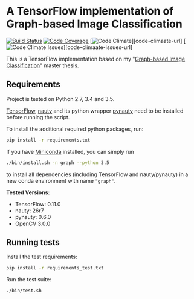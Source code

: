 # A TensorFlow implementation of Graph-based Image Classification

[![Build Status][build-image]][build-url]
[![Code Coverage][coverage-image]][coverage-url]
[![Code Climate][code-climate-image]][code-climaate-url]
[![Code Climate Issues][code-climate-issues-image]][code-climaate-issues-url]

[build-image]: https://travis-ci.org/rusty1s/graph-based-image-classification.svg?branch=master
[build-url]: https://travis-ci.org/rusty1s/graph-based-image-classification
[coverage-image]: https://img.shields.io/codecov/c/github/rusty1s/graph-based-image-classification.svg
[coverage-url]: https://codecov.io/github/rusty1s/graph-based-image-classification?branch=master
[code-climate-image]: https://codeclimate.com/github/rusty1s/graph-based-image-classification/badges/gpa.svg
[code-climate-url]: https://codeclimate.com/github/rusty1s/graph-based-image-classification
[code-climate-issues-image]: https://codeclimate.com/github/rusty1s/graph-based-image-classification/badges/issue_count.svg
[code-climate-issues-url]: https://codeclimate.com/github/rusty1s/graph-based-image-classification

This is a TensorFlow implementation based on my "[Graph-based Image Classification](https://github.com/rusty1s/deep-learning/tree/master/thesis)" master thesis.

## Requirements

Project is tested on Python 2.7, 3.4 and 3.5.

[TensorFlow](https://www.tensorflow.org/versions/r0.11/get_started/os_setup.html#pip-installation), [nauty](http://pallini.di.uniroma1.it/) and its python wrapper [pynauty](https://web.cs.dal.ca/~peter/software/pynauty/html/install.html) need to be installed before running the script.

To install the additional required python packages, run:

```bash
pip install -r requirements.txt
```

If you have [Miniconda](http://conda.pydata.org/docs/install/quick.html) installed, you can simply run
```bash
./bin/install.sh -n graph --python 3.5
```
to install all dependencies (including TensorFlow and nauty/pynauty) in a new conda environment with name `"graph"`.

**Tested Versions:**
* TensorFlow: 0.11.0
* nauty: 26r7
* pynauty: 0.6.0
* OpenCV 3.0.0

## Running tests

Install the test requirements:

```bash
pip install -r requirements_test.txt
```

Run the test suite:

```bash
./bin/test.sh
```
